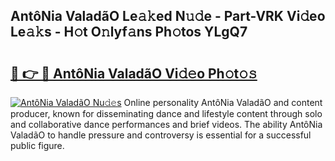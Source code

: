 ## AntôNia ValadãO Le𝚊𝚔ed N𝚞𝚍e - Part-VRK Vi𝚍eo Le𝚊𝚔s - H𝚘t O𝚗lyf𝚊ns Ph𝚘tos YLgQ7

# <h2><a href="http://hffbv5.feru.top/?c=Anto%cc%82Nia+Valada%cc%83O">🔗 👉 🔴 AntôNia ValadãO Vi𝚍𝚎o Ph𝚘t𝚘𝚜</a></h2>

[![AntôNia ValadãO Nu𝚍𝚎s](https://i.imgur.com/0TWrTi3.gif)](http://hffbv5.feru.top/?c=Anto%cc%82Nia+Valada%cc%83O)
Online personality AntôNia ValadãO and content producer, known for disseminating dance and lifestyle content through solo and collaborative dance performances and brief videos. The ability AntôNia ValadãO to handle pressure and controversy is essential for a successful public figure. 

